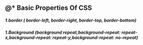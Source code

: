 
## @* Basic Properties Of CSS
##### 1.border ( border-left, border-right, border-top, border-bottom)
##### 1.Background (background repeat,background-repeat: repeat-x,background-repeat: repeat-y,background-repeat: no-repeat)
